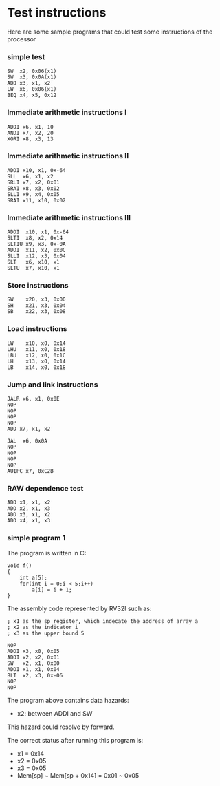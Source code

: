 # Test instructions
Here are some sample programs that could test some instructions of the processor

### simple test

```
SW	x2, 0x06(x1)	
SW	x3, 0x0A(x1)	
ADD	x3, x1, x2	
LW	x6, 0x06(x1)	
BEQ	x4, x5, 0x12
```

### Immediate arithmetic instructions I

```
ADDI x6, x1, 10
ANDI x7, x2, 20
XORI x8, x3, 13
```

### Immediate arithmetic instructions II

```
ADDI x10, x1, 0x-64
SLL  x6, x1, x2
SRLI x7, x2, 0x01
SRAI x8, x3, 0x02
SLLI x9, x4, 0x05
SRAI x11, x10, 0x02
```

### Immediate arithmetic instructions III

```
ADDI  x10, x1, 0x-64
SLTI  x8, x2, 0x14
SLTIU x9, x3, 0x-0A
ADDI  x11, x2, 0x0C
SLLI  x12, x3, 0x04
SLT   x6, x10, x1
SLTU  x7, x10, x1
```

### Store instructions

```
SW    x20, x3, 0x00
SH    x21, x3, 0x04
SB    x22, x3, 0x08
```

### Load instructions

```
LW    x10, x0, 0x14
LHU   x11, x0, 0x18
LBU   x12, x0, 0x1C
LH    x13, x0, 0x14
LB    x14, x0, 0x18
```

### Jump and link instructions

```
JALR x6, x1, 0x0E
NOP
NOP
NOP
NOP
ADD x7, x1, x2
```

```
JAL  x6, 0x0A
NOP
NOP
NOP
NOP
AUIPC x7, 0xC2B
```

### RAW dependence test

```
ADD x1, x1, x2
ADD x2, x1, x3
ADD x3, x1, x2
ADD x4, x1, x3
```

### simple program 1

The program is written in C:

```
void f()
{
    int a[5];
    for(int i = 0;i < 5;i++)
        a[i] = i + 1;
}
```

The assembly code represented by RV32I such as:

```
; x1 as the sp register, which indecate the address of array a
; x2 as the indicator i
; x3 as the upper bound 5

NOP
ADDI x3, x0, 0x05
ADDI x2, x2, 0x01
SW   x2, x1, 0x00
ADDI x1, x1, 0x04
BLT  x2, x3, 0x-06
NOP
NOP
```

The program above contains data hazards:

- x2: between ADDI and SW

This hazard could resolve by forward.

The correct status after running this program is:

- x1 = 0x14
- x2 = 0x05
- x3 = 0x05
- Mem[sp] ~ Mem[sp + 0x14] = 0x01 ~ 0x05
